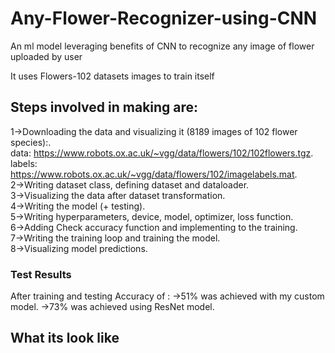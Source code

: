 # Any-Flower-Recognizer-using-CNN
An ml model leveraging benefits of CNN to recognize any image of flower uploaded by user

It uses Flowers-102 datasets images to train itself

## Steps involved in making are:
1->Downloading the data and visualizing it (8189 images of 102 flower species):.\
data: https://www.robots.ox.ac.uk/~vgg/data/flowers/102/102flowers.tgz. \
labels: https://www.robots.ox.ac.uk/~vgg/data/flowers/102/imagelabels.mat. \
2->Writing dataset class, defining dataset and dataloader.\
3->Visualizing the data after dataset transformation.\
4->Writing the model (+ testing).\
5->Writing hyperparameters, device, model, optimizer, loss function.\
6->Adding Check accuracy function and implementing to the training.\
7->Writing the training loop and training the model.\
8->Visualizing model predictions.


### Test Results
After training and testing Accuracy of :
->51% was achieved with my custom model.
->73% was achieved using ResNet model.

## What its look like
